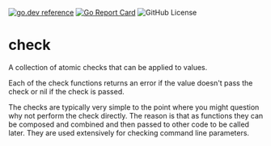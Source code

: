 <!-- Code generated by mkbadge; DO NOT EDIT. START -->
[![go.dev reference](https://img.shields.io/badge/go.dev-reference-green?logo=go)](https://pkg.go.dev/mod/github.com/nickwells/check.mod)
[![Go Report Card](https://goreportcard.com/badge/github.com/nickwells/check.mod)](https://goreportcard.com/report/github.com/nickwells/check.mod)
![GitHub License](https://img.shields.io/github/license/nickwells/check.mod)
<!-- Code generated by mkbadge; DO NOT EDIT. END -->

# check
A collection of atomic checks that can be applied to values.

Each of the check functions returns an error if the value doesn't pass the
check or nil if the check is passed.

The checks are typically very simple to the point where you might question
why not perform the check directly. The reason is that as functions they can
be composed and combined and then passed to other code to be called later.
They are used extensively for checking command line parameters.
